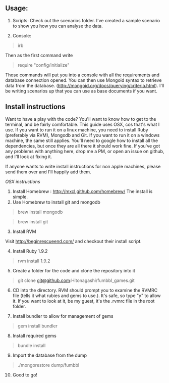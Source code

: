 Usage:
-------------------

1. Scripts: Check out the scenarios folder. I've created a sample scenario to show you how you can analyse the data.

2. Console: 

  > irb

  Then as the first command write 

  > require "config/initialize"

Those commands will put you into a console with all the requirements and database connection opened. You can then use Mongoid syntax to retrieve data from the database. (http://mongoid.org/docs/querying/criteria.html). I'll be writing scenarios up that you can use as base documents if you want.

Install instructions
---------------------

Want to have a play with the code? You'll want to know how to get to the terminal, and be fairly comfortable. This guide uses OSX,
cos that's what I use. If you want to run it on a linux machine, you need to install Ruby (preferably via RVM), Mongodb
and Git. If you want to run it on a windows machine, the same still applies. You'll need to google how to install all the dependencies, but once they are all there it should work fine. If you've got any problems with anything here, drop me a PM, or open an issue on github, and I'll look at fixing it.

If anyone wants to write install instructions for non apple machines, please send them over and I'll happily add them.

*OSX instructions*

1. Install Homebrew :  http://mxcl.github.com/homebrew/ The install is simple.
2. Use Homebrew to install git and mongodb

  > brew install mongodb

  > brew install git

3. Install RVM 

  Visit http://beginrescueend.com/ and checkout their install script.

4. Install Ruby 1.9.2

  > rvm install 1.9.2

5. Create a folder for the code and clone the repository into it

  > git clone git@github.com:Hitonagashi/fumbbl_games.git

6. CD into the directory. RVM should prompt you to examine the RVMRC file (tells it what rubies and gems to use.). It's
safe, so type "y" to allow it. If you want to look at it, be my guest, it's the .rvmrc file in the root folder.

7. Install bundler to allow for management of gems

  > gem install bundler

8. Install required gems

  > bundle install

9. Import the database from the dump

  > ./mongorestore dump/fumbbl

10. Good to go!
